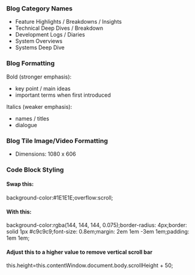 ### Blog Category Names
- Feature Highlights / Breakdowns / Insights
- Technical Deep Dives / Breakdown
- Development Logs / Diaries
- System Overviews
- Systems Deep Dive

### Blog Formatting
Bold (stronger emphasis):
- key point / main ideas
- important terms when first introduced

Italics (weaker emphasis):
- names / titles
- dialogue

### Blog Tile Image/Video Formatting
- Dimensions: 1080 x 606

### Code Block Styling
#### Swap this:
background-color:#1E1E1E;overflow:scroll;

#### With this:
background-color:rgba(144, 144, 144, 0.075);border-radius: 4px;border: solid 1px #c9c9c9;font-size: 0.8em;margin: 2em 1em -3em 1em;padding: 1em 1em;

#### Adjust this to a higher value to remove vertical scroll bar
this.height=this.contentWindow.document.body.scrollHeight + 50;
